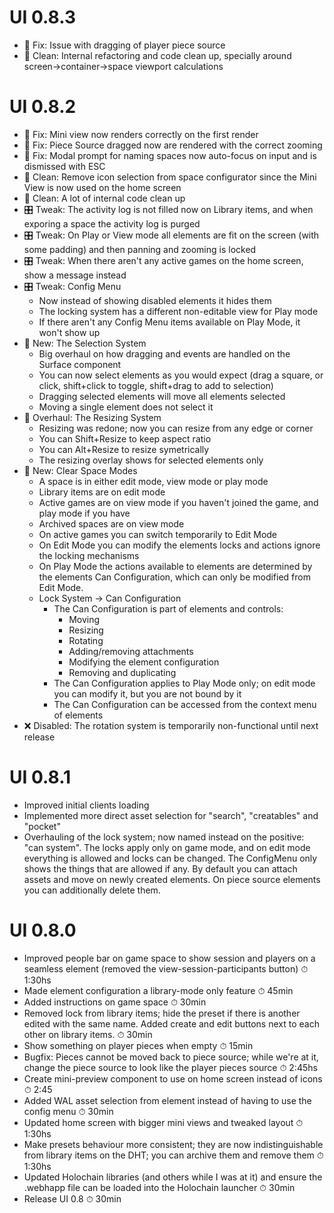 # UI 0.8.3
- 🎈 Fix: Issue with dragging of player piece source
- 🧹 Clean: Internal refactoring and code clean up, specially around screen->container->space viewport calculations

# UI 0.8.2
- 🎈 Fix: Mini view now renders correctly on the first render
- 🎈 Fix: Piece Source dragged now are rendered with the correct zooming
- 🎈 Fix: Modal prompt for naming spaces now auto-focus on input and is dismissed with ESC
- 🧹 Clean: Remove icon selection from space configurator since the Mini View is now used on the home screen
- 🧹 Clean: A lot of internal code clean up
- 🎛 Tweak: The activity log is not filled now on Library items, and when exporing a space the activity log is purged
- 🎛 Tweak: On Play or View mode all elements are fit on the screen (with some padding) and then panning and zooming is locked
- 🎛 Tweak: When there aren't any active games on the home screen, show a message instead
- 🎛 Tweak: Config Menu
  - Now instead of showing disabled elements it hides them
  - The locking system has a different non-editable view for Play mode
  - If there aren't any Config Menu items available on Play Mode, it won't show up
- 🎉 New: The Selection System
  - Big overhaul on how dragging and events are handled on the Surface component
  - You can now select elements as you would expect (drag a square, or click, shift+click to toggle, shift+drag to add to selection)
  - Dragging selected elements will move all elements selected
  - Moving a single element does not select it
- 🧨 Overhaul: The Resizing System
  - Resizing was redone; now you can resize from any edge or corner
  - You can Shift+Resize to keep aspect ratio
  - You can Alt+Resize to resize symetrically
  - The resizing overlay shows for selected elements only
- 🎉 New: Clear Space Modes
  - A space is in either edit mode, view mode or play mode
  - Library items are on edit mode
  - Active games are on view mode if you haven't joined the game, and play mode if you have
  - Archived spaces are on view mode
  - On active games you can switch temporarily to Edit Mode
  - On Edit Mode you can modify the elements locks and actions ignore the locking mechanisms
  - On Play Mode the actions available to elements are determined by the elements Can Configuration, which can only be modified from Edit Mode.
  - Lock System -> Can Configuration
    - The Can Configuration is part of elements and controls:
      - Moving
      - Resizing
      - Rotating
      - Adding/removing attachments
      - Modifying the element configuration
      - Removing and duplicating
    - The Can Configuration applies to Play Mode only; on edit mode you can modify it, but you are not bound by it
    - The Can Configuration can be accessed from the context menu of elements
- ❌ Disabled: The rotation system is temporarily non-functional until next release

# UI 0.8.1
 - Improved initial clients loading
 - Implemented more direct asset selection for "search", "creatables" and "pocket"
 - Overhauling of the lock system; now named instead on the positive: "can system". The locks apply only on game mode, and on edit mode everything is allowed and locks can be changed. The ConfigMenu only shows the things that are allowed if any. By default you can attach assets and move on newly created elements. On piece source elements you can additionally delete them.

# UI 0.8.0

- Improved people bar on game space to show session and players on a seamless element (removed the view-session-participants button) ⏱ 1:30hs
- Made element configuration a library-mode only feature ⏱ 45min
- Added instructions on game space ⏱ 30min
- Removed lock from library items; hide the preset if there is another edited with the same name. Added create and edit buttons next to each other on library items.  ⏱ 30min
- Show something on player pieces when empty  ⏱ 15min
- Bugfix: Pieces cannot be moved back to piece source; while we're at it, change the piece source to look like the player pieces source ⏱ 2:45hs
- Create mini-preview component to use on home screen instead of icons ⏱ 2:45
- Added WAL asset selection from element instead of having to use the config menu ⏱ 30min
- Updated home screen with bigger mini views and tweaked layout ⏱ 1:30hs
- Make presets behaviour more consistent; they are now indistinguishable from library items on the DHT; you can archive them and remove them ⏱ 1:30hs
- Updated Holochain libraries (and others while I was at it) and ensure the .webhapp file can be loaded into the Holochain launcher ⏱ 30min
- Release UI 0.8 ⏱ 30min